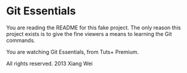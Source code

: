 # Git Essentials

You are reading the README for this fake project.
The only reason this project exists is to give
the fine viewers a means to learning the Git 
commands.

You are watching Git Essentials, from Tuts+ Premium.

All rights reserved. 2013 Xiang Wei
